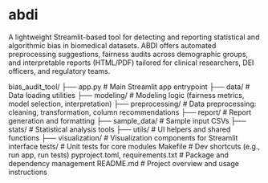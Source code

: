 # abdi
A lightweight Streamlit-based tool for detecting and reporting statistical and algorithmic bias in biomedical datasets. ABDI offers automated preprocessing suggestions, fairness audits across demographic groups, and interpretable reports (HTML/PDF) tailored for clinical researchers, DEI officers, and regulatory teams.

bias_audit_tool/
├── app.py                         # Main Streamlit app entrypoint
├── data/                          # Data loading utilities
├── modeling/                      # Modeling logic (fairness metrics, model selection, interpretation)
├── preprocessing/                # Data preprocessing: cleaning, transformation, column recommendations
├── report/                        # Report generation and formatting
├── sample_data/                  # Sample input CSVs
├── stats/                         # Statistical analysis tools
├── utils/                         # UI helpers and shared functions
├── visualization/                # Visualization components for Streamlit interface
tests/                             # Unit tests for core modules
Makefile                           # Dev shortcuts (e.g., run app, run tests)
pyproject.toml, requirements.txt   # Package and dependency management
README.md                          # Project overview and usage instructions
